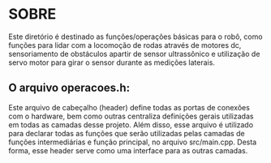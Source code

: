 # SOBRE
Este diretório é destinado as funções/operações básicas para o robô, como funções para lidar com a locomoção de rodas através de motores dc, sensoriamento de obstáculos apartir de sensor ultrassônico e utilização de servo motor para girar o sensor durante as medições laterais.

## O arquivo operacoes.h:
Este arquivo de cabeçalho (header) define todas as portas de conexões com o hardware, bem como outras centraliza definições gerais utilizadas em todas as camadas desse projeto. Além disso, esse arquivo é utilizado para declarar todas as funções que serão utilizadas pelas camadas de funções intermediárias e função principal, no arquivo src/main.cpp. Desta forma, esse header serve como uma interface para as outras camadas. 